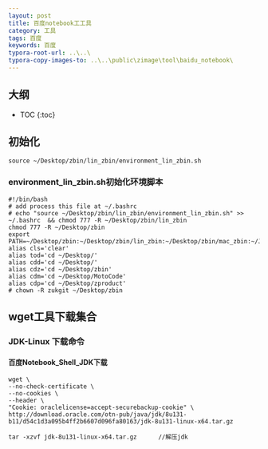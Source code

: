 ```yaml
---
layout: post
title: 百度notebook工工具
category: 工具
tags: 百度 
keywords: 百度 
typora-root-url: ..\..\
typora-copy-images-to: ..\..\public\zimage\tool\baidu_notebook\
---
```




## 大纲
 * TOC
 {:toc}


## 初始化
```
source ~/Desktop/zbin/lin_zbin/environment_lin_zbin.sh

```

### environment_lin_zbin.sh初始化环境脚本
```
#!/bin/bash
# add process this file at ~/.bashrc
# echo "source ~/Desktop/zbin/lin_zbin/environment_lin_zbin.sh" >> ~/.bashrc  && chmod 777 -R ~/Desktop/zbin/lin_zbin
chmod 777 -R ~/Desktop/zbin
export PATH=~/Desktop/zbin:~/Desktop/zbin/lin_zbin:~/Desktop/zbin/mac_zbin:~/JDK/jdk1.8.0_131/bin:$PATH
alias cls='clear'
alias tod='cd ~/Desktop/'
alias cdd='cd ~/Desktop/'
alias cdz='cd ~/Desktop/zbin'
alias cdm='cd ~/Desktop/MotoCode'
alias cdp='cd ~/Desktop/zproduct'
# chown -R zukgit ~/Desktop/zbin
```


## wget工具下载集合

###  JDK-Linux 下载命令

#### 百度Notebook_Shell_JDK下载
```
wget \
--no-check-certificate \
--no-cookies \
--header \
"Cookie: oraclelicense=accept-securebackup-cookie" \
http://download.oracle.com/otn-pub/java/jdk/8u131-b11/d54c1d3a095b4ff2b6607d096fa80163/jdk-8u131-linux-x64.tar.gz

```

```
tar -xzvf jdk-8u131-linux-x64.tar.gz      //解压jdk
```

